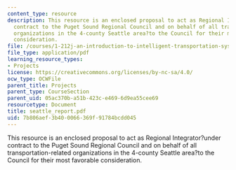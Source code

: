 ```yaml
---
content_type: resource
description: This resource is an enclosed proposal to act as Regional Integrator?under
  contract to the Puget Sound Regional Council and on behalf of all transportation-related
  organizations in the 4-county Seattle area?to the Council for their most favorable
  consideration.
file: /courses/1-212j-an-introduction-to-intelligent-transportation-systems-spring-2005/7b806aef3b400066369f91784bcdd045_seattle_report.pdf
file_type: application/pdf
learning_resource_types:
- Projects
license: https://creativecommons.org/licenses/by-nc-sa/4.0/
ocw_type: OCWFile
parent_title: Projects
parent_type: CourseSection
parent_uid: 05ac370b-a51b-423c-e469-6d9ea55cee69
resourcetype: Document
title: seattle_report.pdf
uid: 7b806aef-3b40-0066-369f-91784bcdd045
---
```

This resource is an enclosed proposal to act as Regional Integrator?under contract to the Puget Sound Regional Council and on behalf of all transportation-related organizations in the 4-county Seattle area?to the Council for their most favorable consideration.